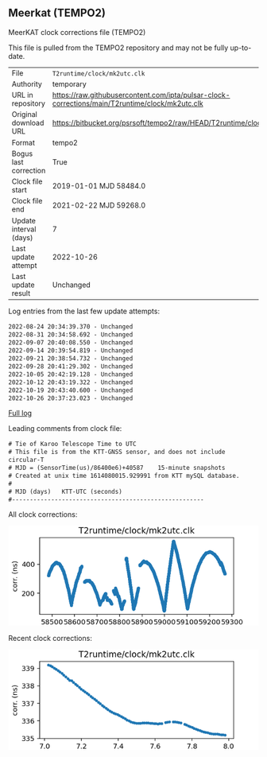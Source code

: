 
## Meerkat (TEMPO2)

MeerKAT clock corrections file (TEMPO2)

This file is pulled from the TEMPO2 repository and may not be fully up-to-date.

|     |     |
|:--- |:--- |
| File | `T2runtime/clock/mk2utc.clk` |
| Authority | temporary |
| URL in repository | <https://raw.githubusercontent.com/ipta/pulsar-clock-corrections/main/T2runtime/clock/mk2utc.clk> |
| Original download URL | <https://bitbucket.org/psrsoft/tempo2/raw/HEAD/T2runtime/clock/mk2utc.clk> |
| Format | tempo2 |
| Bogus last correction | True |
| Clock file start | 2019-01-01 MJD 58484.0 |
| Clock file end | 2021-02-22 MJD 59268.0 |
| Update interval (days) | 7 |
| Last update attempt | 2022-10-26 |
| Last update result | Unchanged |

Log entries from the last few update attempts:
```
2022-08-24 20:34:39.370 - Unchanged
2022-08-31 20:34:58.692 - Unchanged
2022-09-07 20:40:08.550 - Unchanged
2022-09-14 20:39:54.819 - Unchanged
2022-09-21 20:38:54.732 - Unchanged
2022-09-28 20:41:29.302 - Unchanged
2022-10-05 20:42:19.128 - Unchanged
2022-10-12 20:43:19.322 - Unchanged
2022-10-19 20:43:40.600 - Unchanged
2022-10-26 20:37:23.023 - Unchanged
```
[Full log](https://raw.githubusercontent.com/ipta/pulsar-clock-corrections/main/log/T2runtime/clock/mk2utc.clk.log)

Leading comments from clock file:

    # Tie of Karoo Telescope Time to UTC
    # This file is from the KTT-GNSS sensor, and does not include circular-T
    # MJD = (SensorTime(us)/86400e6)+40587    15-minute snapshots
    # Created at unix time 1614080015.929991 from KTT mySQL database.
    #
    # MJD (days)   KTT-UTC (seconds)
    #------------------------------------------------------



All clock corrections:

![plot of all clock corrections](mk2utc.clk.png "All corrections")

Recent clock corrections:

![plot of recent clock corrections](mk2utc.clk.short.png "Recent corrections")

